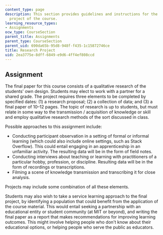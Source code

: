 ```yaml
---
content_type: page
description: This section provides guidelines and instructions for the final research
  project of the course.
learning_resource_types:
- Assignments
ocw_type: CourseSection
parent_title: Assignments
parent_type: CourseSection
parent_uid: 690da65b-95d8-948f-f435-1c15872746ce
title: Research Project
uid: 2ea3775e-8dff-6849-e9d6-4ff4ef808ccd
---
```


Assignment
----------

The final paper for this course consists of a qualitative research of the students' own design. Students may elect to work with a partner for a shared grade. The project requires three elements to be completed by specified dates: (1) a research proposal; (2) a collection of data; and (3) a final paper of 10–12 pages. The topic of research is up to students, but must relate in some way to the transmission / acquisition of knowledge or skill and employ qualitative research methods of the sort discussed in class.

Possible approaches to this assignment include:

*   Conducting participant observation in a setting of formal or informal learning (which could also include online settings, such as Stack Overflow). This could entail engaging in an apprenticeship in an unfamiliar activity. The resulting data will be in the form of field notes.
*   Conducting interviews about teaching or learning with practitioners of a particular hobby, profession, or discipline. Resulting data will be in the form of recordings or transcriptions.
*   Filming a scene of knowledge transmission and transcribing it for close analysis.

Projects may include some combination of all these elements.

Students may also wish to take a service learning approach to the final project, by identifying a population that could benefit from the application of the course material. This would entail seeking a partnership with an educational entity or student community (at MIT or beyond), and writing the final paper as a report that makes recommendations for improving learning outcomes. This might involve helping people who don't know about their educational options, or helping people who serve the public as educators.